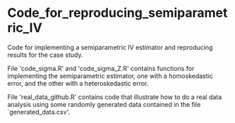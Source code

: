 # Code_for_reproducing_semiparametric_IV
Code for implementing a semiparametric IV estimator and reproducing results for the case study.

File 'code_sigma.R' and 'code_sigma_Z.R' contains functions for implementing the semiparametric estimator, one with a homoskedastic error, and the other with a heteroskedastic error. 

File 'real_data_github.R' contains code that illustrate how to do a real data analysis using some randomly generated data contained in the file `generated_data.csv'. 
